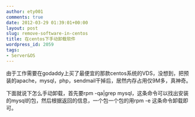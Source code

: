 ```yaml
---
author: ety001
comments: true
date: 2012-03-29 01:39:01+00:00
layout: post
slug: remove-software-in-centos
title: 在centos下手动卸载软件
wordpress_id: 2059
tags:
- Server&OS
---
```


由于工作需要在godaddy上买了最便宜的那款centos系统的VDS，没想到，把预装的apache，mysql，php，sendmail干掉后，居然内存占用仅9M多，真神奇。

下面就说下怎么手动卸载，首先要rpm -qa|grep mysql，这条命令可以找出安装的mysql的包，然后根据返回的信息，一个包一个包的用rpm -e 这条命令卸载即可。
